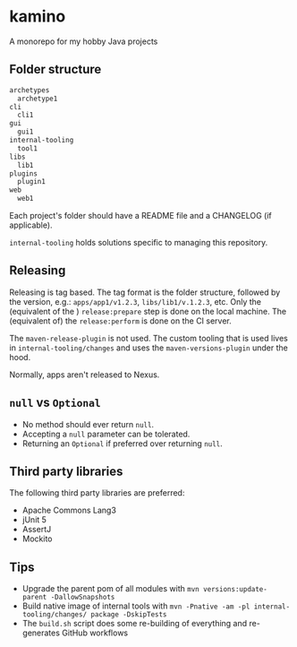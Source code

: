 # kamino

A monorepo for my hobby Java projects

## Folder structure

```txt
archetypes
  archetype1
cli
  cli1
gui
  gui1    
internal-tooling
  tool1
libs
  lib1
plugins
  plugin1
web
  web1  
```

Each project's folder should have a README file and a CHANGELOG (if applicable).

`internal-tooling` holds solutions specific to managing this repository.

## Releasing

Releasing is tag based. The tag format is the folder structure,
followed by the version, e.g.: `apps/app1/v1.2.3`, `libs/lib1/v.1.2.3`, etc.
Only the (equivalent of the ) `release:prepare` step is done on the local machine.
The (equivalent of) the `release:perform` is done on the CI server.

The `maven-release-plugin` is not used. The custom tooling that is used
lives in `internal-tooling/changes` and uses the `maven-versions-plugin`
under the hood.

Normally, apps aren't released to Nexus.

## `null` vs `Optional`

- No method should ever return `null`.
- Accepting a `null` parameter can be tolerated.
- Returning an `Optional` if preferred over returning `null`.

## Third party libraries

The following third party libraries are preferred:

- Apache Commons Lang3
- jUnit 5
- AssertJ
- Mockito

## Tips

- Upgrade the parent pom of all modules with `mvn versions:update-parent -DallowSnapshots`
- Build native image of internal tools with `mvn -Pnative -am -pl internal-tooling/changes/ package -DskipTests`
- The `build.sh` script does some re-building of everything and re-generates GitHub workflows
